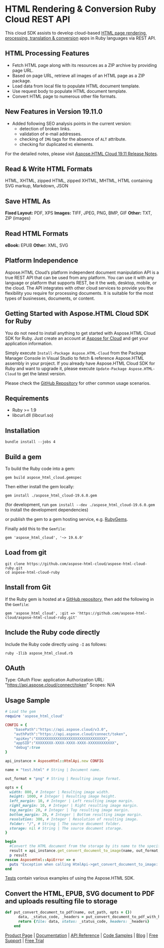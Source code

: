# HTML Rendering & Conversion Ruby Cloud REST API

This cloud SDK assists to develop cloud-based [HTML page rendering, processing, translation & conversion](https://products.aspose.cloud/html/ruby) apps in Ruby languages via REST API.

## HTML Processing Features

- Fetch HTML page along with its resources as a ZIP archive by providing page URL.
- Based on page URL, retrieve all images of an HTML page as a ZIP package.
- Load data from local file to populate HTML document template.
- Use request body to populate HTML document template.
- Convert HTML page to numerous other file formats.

## New Features in Version 19.11.0

- Added following SEO analysis points in the current version:
  - detection of broken links.
  - validation of e-mail addresses.
  - checking of `IMG` tags for the absence of `ALT` attribute.
  - checking for duplicated `H1` elements.

For the detailed notes, please visit [Aspose.HTML Cloud 19.11 Release Notes](https://docs.aspose.cloud/display/htmlcloud/Aspose.HTML+Cloud+19.11+Release+Notes).

## Read & Write HTML Formats

HTML, XHTML, zipped HTML, zipped XHTML, MHTML, HTML containing SVG markup, Markdown, JSON

## Save HTML As

**Fixed Layout:** PDF, XPS
**Images:** TIFF, JPEG, PNG, BMP, GIF
**Other:** TXT, ZIP (images)

## Read HTML Formats

**eBook:** EPUB
**Other:** XML, SVG

## Platform Independence

Aspose.HTML Cloud’s platform independent document manipulation API is a true REST API that can be used from any platform. You can use it with any language or platform that supports REST, be it the web, desktop, mobile, or the cloud. The API integrates with other cloud services to provide you the flexibility you require for processing documents. It is suitable for the most types of businesses, documents, or content.

## Getting Started with Aspose.HTML Cloud SDK for Ruby

You do not need to install anything to get started with Aspose.HTML Cloud SDK for Ruby. Just create an account at [Aspose for Cloud](https://dashboard.aspose.cloud/#/apps) and get your application information.

Simply execute `Install-Package Aspose.HTML-Cloud` from the Package Manager Console in Visual Studio to fetch & reference Aspose.HTML assembly in your project. If you already have Aspose.HTML Cloud SDK for Ruby and want to upgrade it, please execute `Update-Package Aspose.HTML-Cloud` to get the latest version.

Please check the [GitHub Repository](https://github.com/aspose-html-cloud/aspose-html-cloud-dotnet) for other common usage scenarios.

## Requirements

- Ruby >= 1.9
- libcurl.dll (libcurl.so)

## Installation

```console
bundle install --jobs 4
```

## Build a gem

To build the Ruby code into a gem:

```console
gem build aspose_html_cloud.gemspec
```

Then either install the gem locally:

```console
gem install ./aspose_html_cloud-19.6.0.gem
```

(for development, run `gem install --dev ./aspose_html_cloud-19.6.0.gem` to install the development dependencies)

or publish the gem to a gem hosting service, e.g. [RubyGems](https://rubygems.org/).

Finally add this to the `Gemfile`:

```console
gem 'aspose_html_cloud', '~> 19.6.0'
```

## Load from git

```console
git clone https://github.com/aspose-html-cloud/aspose-html-cloud-ruby.git
cd aspose-html-cloud-ruby
```

## Install from Git

If the Ruby gem is hosted at a [GitHub repository](https://github.com/aspose-html-cloud/aspose-html-cloud-ruby.git), then add the following in the `Gemfile`:

```console
gem 'aspose_html_cloud', :git => 'https://github.com/aspose-html-cloud/aspose-html-cloud-ruby.git'
```

## Include the Ruby code directly

Include the Ruby code directly using `-I` as follows:

```console
ruby -Ilib aspose_html_cloud.rb
```

## OAuth

Type: OAuth
Flow: application
Authorization URL: "https://api.aspose.cloud/connect/token"
Scopes: N/A

## Usage Sample

```ruby
# Load the gem
require 'aspose_html_cloud'

CONFIG = {
    "basePath":"https://api.aspose.cloud/v3.0",
    "authPath":"https://api.aspose.cloud/connect/token",
    "apiKey":"XXXXXXXXXXXXXXXXXXXXXXXXXXXXXXXX",
    "appSID":"XXXXXXXX-XXXX-XXXX-XXXX-XXXXXXXXXXXX",
    "debug":true
}

api_instance = AsposeHtml::HtmlApi.new CONFIG

name = "test.html" # String | Document name.

out_format = "png" # String | Resulting image format.

opts = { 
  width: 800, # Integer | Resulting image width. 
  height: 1000, # Integer | Resulting image height. 
  left_margin: 10, # Integer | Left resulting image margin.
  right_margin: 10, # Integer | Right resulting image margin.
  top_margin: 20, # Integer | Top resulting image margin.
  bottom_margin: 20, # Integer | Bottom resulting image margin.
  resolution: 300, # Integer | Resolution of resulting image.
  folder: "/", # String | The source document folder.
  storage: nil # String | The source document storage.
}

begin
  #Convert the HTML document from the storage by its name to the specified image format.
  result = api_instance.get_convert_document_to_image(name, out_format, opts)
  p result
rescue AsposeHtml::ApiError => e
  puts "Exception when calling HtmlApi->get_convert_document_to_image: #{e}"
end
```

[Tests](https://github.com/aspose-html-cloud/aspose-html-cloud-ruby/blob/master/spec/api/html_api_spec.rb) contain various examples of using the Aspose.HTML SDK.

## Convert the HTML, EPUB, SVG document to PDF and uploads resulting file to storage

```ruby
def put_convert_document_to_pdf(name, out_path, opts = {})
      data, _status_code, _headers = put_convert_document_to_pdf_with_http_info(name, out_path, opts)
      return {file: data, status: _status_code, headers: _headers}
    end
```

[Product Page](https://products.aspose.cloud/html/ruby) | [Documentation](https://docs.aspose.cloud/display/htmlcloud/Home) | [API Reference](https://apireference.aspose.cloud/html/) | [Code Samples](https://github.com/aspose-html-cloud/aspose-html-cloud-ruby) | [Blog](https://blog.aspose.cloud/category/html/) | [Free Support](https://forum.aspose.cloud/c/html) | [Free Trial](https://dashboard.aspose.cloud/#/apps)
